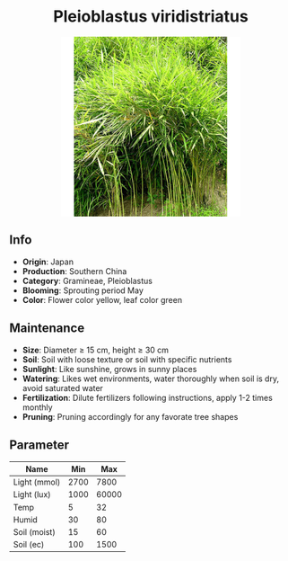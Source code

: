 <h1 align='center'>Pleioblastus viridistriatus</h1>
<p align="center">
    <img 
        align='center'
        width='320'
        src="../images/pleioblastus viridistriatus.png" 
        alt='Pleioblastus viridistriatus' />
</p>

## Info

 - **Origin**: Japan
 - **Production**: Southern China
 - **Category**: Gramineae, Pleioblastus
 - **Blooming**: Sprouting period May
 - **Color**: Flower color yellow, leaf color green

## Maintenance

 - **Size**: Diameter ≥ 15 cm, height ≥ 30 cm
 - **Soil**: Soil with loose texture or soil with specific nutrients
 - **Sunlight**: Like sunshine, grows in sunny places
 - **Watering**: Likes wet environments, water thoroughly when soil is dry, avoid saturated water
 - **Fertilization**: Dilute fertilizers following instructions, apply 1-2 times monthly
 - **Pruning**: Pruning accordingly for any favorate tree shapes

## Parameter

| Name         | Min  | Max   |
|--------------|------|-------|
| Light (mmol) | 2700 | 7800  |
| Light (lux)  | 1000 | 60000 |
| Temp         | 5    | 32    |
| Humid        | 30   | 80    |
| Soil (moist) | 15   | 60    |
| Soil (ec)    | 100  | 1500  |